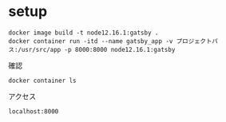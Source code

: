 # setup

```$xslt
docker image build -t node12.16.1:gatsby .
docker container run -itd --name gatsby_app -v プロジェクトパス:/usr/src/app -p 8000:8000 node12.16.1:gatsby
```

確認

```$xslt
docker container ls
```

アクセス

```$xslt
localhost:8000
```
